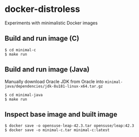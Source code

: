 # docker-distroless

Experiments with minimalistic Docker images

## Build and run image (C)

    $ cd minimal-c
    $ make run

## Build and run image (Java)

Manually download Oracle JDK from Oracle 
into `minimal-java/dependencies/jdk-8u181-linux-x64.tar.gz`

    $ cd minimal-java
    $ make run

## Inspect base image and built image

    $ docker save -o opensuse-leap-42.3.tar opensuse/leap:42.3
    $ docker save -o minimal-c.tar minimal-c:latest
